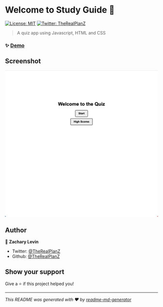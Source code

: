 # Welcome to Study Guide 👋
[![License: MIT](https://img.shields.io/badge/License-MIT-yellow.svg)](#)
[![Twitter: TheRealPlanZ](https://img.shields.io/twitter/follow/TheRealPlanZ.svg?style=social)](https://twitter.com/TheRealPlanZ)

> A quiz app using Javascript, HTML and CSS

### ✨ [Demo](https://therealplanz.github.io/Study-Guide/)

## Screenshot

![screenshot](./Assets/quizScreenshot.png)

## Author

👤 **Zachary Levin**

* Twitter: [@TheRealPlanZ](https://twitter.com/TheRealPlanZ)
* Github: [@TheRealPlanZ](https://github.com/TheRealPlanZ)

## Show your support

Give a ⭐️ if this project helped you!


***
_This README was generated with ❤️ by [readme-md-generator](https://github.com/kefranabg/readme-md-generator)_